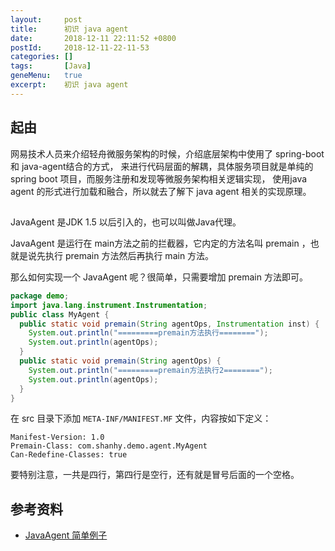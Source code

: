 ```yaml
---
layout:     post
title:      初识 java agent
date:       2018-12-11 22:11:52 +0800
postId:     2018-12-11-22-11-53
categories: []
tags:       [Java]
geneMenu:   true
excerpt:    初识 java agent
---
```


## 起由

网易技术人员来介绍轻舟微服务架构的时候，介绍底层架构中使用了 spring-boot 和 java-agent结合的方式，
来进行代码层面的解耦，具体服务项目就是单纯的spring boot 项目，而服务注册和发现等微服务架构相关逻辑实现，
使用java agent 的形式进行加载和融合，所以就去了解下 java agent 相关的实现原理。

## 

JavaAgent 是JDK 1.5 以后引入的，也可以叫做Java代理。

JavaAgent 是运行在 main方法之前的拦截器，它内定的方法名叫 premain ，也就是说先执行 premain 方法然后再执行 main 方法。

那么如何实现一个 JavaAgent 呢？很简单，只需要增加 premain 方法即可。

```java
package demo;
import java.lang.instrument.Instrumentation;
public class MyAgent {
  public static void premain(String agentOps, Instrumentation inst) {
    System.out.println("=========premain方法执行========");
    System.out.println(agentOps);
  }
  public static void premain(String agentOps) {
    System.out.println("=========premain方法执行2========");
    System.out.println(agentOps);
  }
}
```

在 src 目录下添加 `META-INF/MANIFEST.MF` 文件，内容按如下定义：
```log
Manifest-Version: 1.0
Premain-Class: com.shanhy.demo.agent.MyAgent
Can-Redefine-Classes: true

```
要特别注意，一共是四行，第四行是空行，还有就是冒号后面的一个空格。



## 参考资料

* [JavaAgent 简单例子](https://blog.csdn.net/catoop/article/details/51034739)